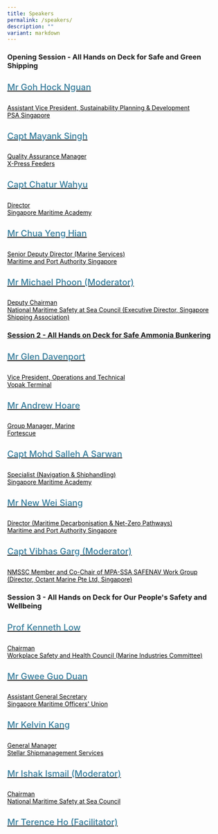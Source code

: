 ```yaml
---
title: Speakers
permalink: /speakers/
description: ""
variant: markdown
---
```

<div>
  <h3>Opening Session - All Hands on Deck for Safe and Green Shipping </h3>
</div>
<section class="bp-section font">
  <div class="bp-container is-fluid has-text-centered">
    <div class="row">
      <div class="col is-4">
        <a href="/goh-hock-nguan">
          <div class="speaker-image-wrapper">
          </div>
          <h4 class="speaker-name text-ellipsis">Mr Goh Hock Nguan</h4>
          <div class="speaker-position text-ellipsis">Assistant Vice President, Sustainability Planning &amp; Development</div>
          <div class="speaker-company text-ellipsis">PSA Singapore</div>
        </a>
      </div>
      <div class="col is-4">
        <a href="/mayank-singh">
          <div class="speaker-image-wrapper">
          </div>
          <h4 class="speaker-name text-ellipsis">Capt Mayank Singh</h4>
          <div class="speaker-position text-ellipsis">Quality Assurance Manager</div>
          <div class="speaker-company text-ellipsis">X-Press Feeders</div>
        </a>
      </div>
      <div class="col is-4">
        <a href="/chatur wahyu-drake">
          <div class="speaker-image-wrapper">
          </div>
          <h4 class="speaker-name text-ellipsis">Capt Chatur Wahyu</h4>
          <div class="speaker-position text-ellipsis">Director</div>
          <div class="speaker-company text-ellipsis">Singapore Maritime Academy</div>
        </a>
      </div>
    </div>
    <div class="row">
      <div class="col is-4">
        <a href="/chua-yeng-hian">
          <div class="speaker-image-wrapper">
          </div>
          <h4 class="speaker-name text-ellipsis">Mr Chua Yeng Hian</h4>
          <div class="speaker-position text-ellipsis">Senior Deputy Director (Marine Services) <br> </div>
          <div class="speaker-company text-ellipsis">Maritime and Port Authority Singapore</div>
        </a>
      </div>
      <div class="col is-4">
        <a href="/michael-phoon">
          <div class="speaker-image-wrapper">
          </div>
          <h4 class="speaker-name text-ellipsis">Mr Michael Phoon (Moderator)</h4>
          <div class="speaker-position text-ellipsis">Deputy Chairman</div>
          <div class="speaker-company text-ellipsis">National Maritime Safety at Sea Council (Executive Director, Singapore Shipping Association) </div>
     
  </a></div><a href="/michael-phoon">
</a></div></div></section><a href="/michael-phoon">
</a><div><a href="/michael-phoon">

<div>
	<h3>Session 2 - All Hands on Deck for Safe Ammonia Bunkering</h3> 
</div>
</a><section class="bp-section font">
	<div class="bp-container is-fluid has-text-centered">
		<div class="row">
			<div class="col is-4">
				<a href="/glen-davenport"> 
					<div class="speaker-image-wrapper">
					</div> 
					<h4 class="speaker-name text-ellipsis">Mr Glen Davenport</h4> 
					<div class="speaker-position text-ellipsis">Vice President, Operations and Technical</div>
					<div class="speaker-company text-ellipsis">Vopak Terminal</div> 
				</a> 
			</div> 
			<div class="col is-4"> 
				<a href="/andrew-hoare"> 
					<div class="speaker-image-wrapper">
					</div> 
					<h4 class="speaker-name text-ellipsis">Mr Andrew Hoare</h4> 
					<div class="speaker-position text-ellipsis">Group Manager, Marine</div> 
					<div class="speaker-company text-ellipsis">Fortescue</div> 
				</a> 
			</div> 
			<div class="col is-4"> 
				<a href="/mohd-salleh-a-sarwan"> 
					<div class="speaker-image-wrapper">
					</div> 
					<h4 class="speaker-name text-ellipsis">Capt Mohd Salleh A Sarwan</h4> 
					<div class="speaker-position text-ellipsis">Specialist (Navigation &amp; Shiphandling)</div> 
					<div class="speaker-company text-ellipsis">Singapore Maritime Academy</div> 
				</a> 
			</div> 
		</div> 
		<div class="row"> 
			<div class="col is-4"> 
				<a href="/new-wei-siang"> 
					<div class="speaker-image-wrapper">
					</div> 
					<h4 class="speaker-name text-ellipsis">Mr New Wei Siang</h4> 
					<div class="speaker-position text-ellipsis">Director (Maritime Decarbonisation &amp; Net-Zero Pathways)</div> 
					<div class="speaker-company text-ellipsis">Maritime and Port Authority Singapore</div> 
				</a> 
			</div> 
			<div class="col is-4"> 
				<a href="/vibhas-garg"> 
					<div class="speaker-image-wrapper">
					</div> 
					<h4 class="speaker-name text-ellipsis">Capt Vibhas Garg (Moderator)</h4> 
					<div class="speaker-position text-ellipsis">NMSSC Member and Co-Chair of MPA-SSA SAFENAV Work Group</div> 
					<div class="speaker-company text-ellipsis">(Director, Octant Marine Pte Ltd, Singapore)</div> 
				</a> 
			</div> 
		</div> 
	</div> 
	</section>
  <h3>Session 3 - All Hands on Deck for Our People's Safety and Wellbeing</h3>
<section class="bp-section font"><a href="/vibhas-garg">
  </a><div class="bp-container is-fluid has-text-centered"><a href="/vibhas-garg">
    </a><div class="row"><a href="/vibhas-garg">
      </a><div class="col is-4"><a href="/vibhas-garg">
        </a><a href="/kenneth-low">
          <div class="speaker-image-wrapper">
          </div>
          <h4 class="speaker-name text-ellipsis">Prof Kenneth Low</h4>
          <div class="speaker-position text-ellipsis">Chairman </div>
          <div class="speaker-company text-ellipsis">Workplace Safety and Health Council (Marine Industries Committee)</div>
        </a>
      </div>
      <div class="col is-4">
        <a href="/gwee-guo-duan">
          <div class="speaker-image-wrapper">
          </div>
          <h4 class="speaker-name text-ellipsis">Mr Gwee Guo Duan</h4>
          <div class="speaker-position text-ellipsis">Assistant General Secretary</div>
          <div class="speaker-company text-ellipsis">Singapore Maritime Officers' Union</div>
        </a>
      </div>
			 <div class="col is-4">
        <a href="/kelvin-kang">
          <div class="speaker-image-wrapper">
          </div>
          <h4 class="speaker-name text-ellipsis">Mr Kelvin Kang</h4>
          <div class="speaker-position text-ellipsis">General Manager</div>
          <div class="speaker-company text-ellipsis">Stellar Shipmanagement Services</div>
        </a>
      </div>
    </div>
    <div class="row">
      <div class="col is-4">
        <a href="/ishak-ismail">
          <div class="speaker-image-wrapper">
          </div>
          <h4 class="speaker-name text-ellipsis">Mr Ishak Ismail (Moderator) </h4>
          <div class="speaker-position text-ellipsis">Chairman</div>
          <div class="speaker-company text-ellipsis">National Maritime Safety at Sea Council </div>
        </a>
      </div>
      <div class="col is-4">
        <a href="/terence-ho">
          <div class="speaker-image-wrapper">
          </div>
          <h4 class="speaker-name text-ellipsis">Mr Terence Ho (Facilitator)</h4>
          <div class="speaker-position text-ellipsis"></div>
          <div class="speaker-company text-ellipsis"></div>
        </a>
      </div>
    </div>
  </div>
</section>


<style type="text/css">
  .is-left {
    text-align: left;
  }

  .bg-light {
    background-color: #fff !important;
    box-shadow: 5px 0 6px -4px rgb(195 195 195 / 80%), -5px 0 6px -4px rgb(195 195 195 / 80%);
  }

  .p-4 {
    padding: 1.5rem !important;
  }

  .speaker-role small {
    font-size: 11px;
    text-transform: capitalize;
  }

  .speaker-name {
    font-size: 1.25rem;
  }

  .text-ellipsis {
    /* white-space: nowrap; */
    color: #000;
    overflow: hidden;
    text-overflow: ellipsis;
  }

  .font {
    font-size: 14px;
  }

  h4 {
    font-weight: 500;
    color: #337B9A !important;
  }

  .content a {
    text-decoration: none;
  }
</style></div>